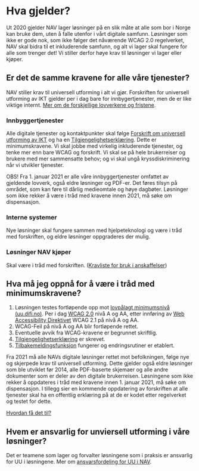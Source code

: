 # Hva gjelder?

Ut 2020 gjelder 
NAV lager løsninger på en slik måte at alle som bor i Norge kan bruke dem, uten å falle utenfor i vårt digitale samfunn. Løsninger som ikke er gode nok, som ikke følger det nåværende WCAG 2.0 regelverket,
NAV skal bidra til et inkluderende samfunn, og alt vi lager skal fungere for alle som trenger det! Vi stiller derfor høye krav til løsninger vi lager eller kjøper.
  
## Er det de samme kravene for alle våre tjenester?

NAV stiller krav til universell utforming i alt vi gjør. Forskriften for universell utforming av IKT gjelder per i dag bare for innbygertjenester, men de er like viktige internt. [Mer om de forskjellige lovverkene og fristene](/hva-gjelder/lovverk.md).

### Innbyggertjenester

Alle digitale tjenester og kontaktpunkter skal følge [Forskrift om universell utforming av IKT](https://uu.difi.no/krav-og-regelverk/kva-seier-forskrifta) og ha en [Tilgjengelighetserklæring](/hvordan-faa-det-til/tilgjengelighetserklæring.md). Dette er minimumskravene. Vi skal jobbe med virkelig inkluderende tjenester, og tenke mer enn bare WCAG og forskrift. Vi skal se på hele brukerreiser og brukere med mer sammensatte behov; og vi skal ungå kryssdiskriminering når vi utvikler tjenester. 

<div><alertstripe type="advarsel">OBS! Fra 1. januar 2021 er alle våre innbyggertjenester omfattet av gjeldende lovverk, også eldre løsninger og PDF-er. Det føres tilsyn på området, som kan føre til dårlig medieomtale og høye dagbøter. Løsninger som ikke rekker å være i tråd med kravene innen 2021, må søke om dispensasjon.</alertstripe></div>

### Interne systemer

Nye løsninger skal fungere sammen med hjelpeteknologi og være i tråd med forskriften, og eldre løsninger oppgraderes der mulig.

### Løsninger NAV kjøper

Skal være i tråd med forskriften. ([Kravliste for bruk i anskaffelser](/hva-gjelder/krav-til-anskaffelser.md))
  
## Hva må jeg oppnå for å være i tråd med minimumskravene?

1. Løsningen testes fortløpende opp mot [lovpålagt minimumsnivå (uu.difi.no)](https://uu.difi.no/krav-og-regelverk/kva-seier-forskrifta). 
Per i dag [WCAG 2.0](https://uu.difi.no/krav-og-regelverk/wcag-20-standarden) nivå A og AA, etter innføring av [Web Accessibility Direktivet](https://uu.difi.no/krav-og-regelverk/webdirektivet-og-wcag-21) WCAG 2.1 på nivå A og AA.
2. WCAG-Feil på nivå A og AA blir fortløpende rettet.
3. Eventuelle avvik fra WCAG-kravene er begrunnet skriftlig.
4. [Tilgjengelighetserklæring](/hvordan-faa-det-til/tilgjengelighetserklæring.md) er skrevet.
5. [Tilbakemeldingsfunksjon](/hvordan-faa-det-til/tilbakemeldingsfunksjon.md) fungerer og endringsrutiner er etablert.

Fra 2021 må alle NAVs digitale løsninger rettet mot befolkningen, følge nye og skjerpede krav til universell utforming. Dette gjelder også eldre løsninger som ble utviklet før 2014, alle PDF-baserte skjemaer og alle andre dokumenter som er deler av den digitale brukerreisen. Løsningene som ikke rekker å oppdateres i tråd med kravene innen 1. januar 2021, må søke om dispensasjon. I tillegg sier en kommende oppdatering av forskriften at alle tjenester skal ha en offentlig erklæring på at de er kodet etter regelverket og testet for dette.

[Hvordan få det til?](/hvordan-faa-det-til/README.md)

## Hvem er ansvarlig for unviersell utforming i våre løsninger?
Det er teamene som lager og forvalter løsningene som i praksis er ansvarlig for UU i løsningene. Mer om [ansvarsfordeling for UU i NAV](/hva-gjelder/ansvarsfordeling.md).
